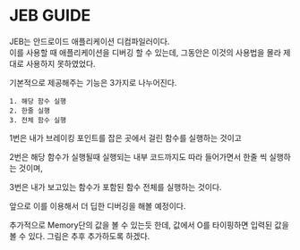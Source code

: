 # JEB GUIDE

JEB는 안드로이드 애플리케이션 디컴파일러이다.<br>
이를 사용할 때 애플리케이션을 디버깅 할 수 있는데, 그동안은 이것의 사용법을 몰라 제대로 사용하지 못하였었다.<br>

기본적으로 제공해주는 기능은 3가지로 나누어진다.
```
1. 해당 함수 실행
2. 한줄 실행
3. 전체 함수 실행
```
1번은 내가 브레이킹 포인트를 잡은 곳에서 걸린 함수를 실행하는 것이고<br>

2번은 해당 함수가 실행될때 실행되는 내부 코드까지도 따라 들어가면서 한줄 씩 실행하는 것이며,

3번은 내가 보고있는 함수가 포함된 함수 전체를 실행하는 것이다.

앞으로 이를 이용해서 더 딥한 디버깅을 해볼 예정이다.

추가적으로 Memory단의 값을 볼 수 있는듯 한데, 값에서 O를 타이핑하면 입력된 값을 볼 수 있다. 그림은 추후 추가하도록 하겠다.